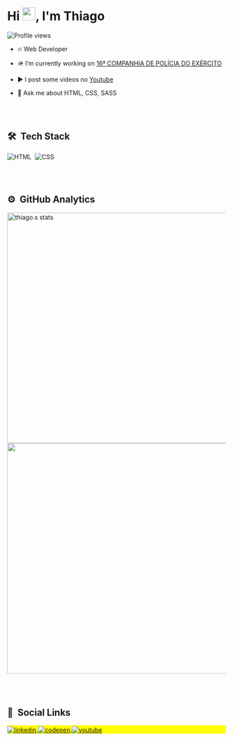  <h1 align="left">Hi <img src="https://raw.githubusercontent.com/kaueMarques/kaueMarques/master/hi.gif" width="30px">, I'm Thiago</h1>
 
<p align="left"> <img src="https://komarev.com/ghpvc/?username=ThiagoSGomes-Dev&color=yellow" alt="Profile views" /> </p>

- 🔥 Web Developer

- 🪖 I’m currently working on [16ª COMPANHIA DE POLÍCIA DO EXÉRCITO](https://www.10rm.eb.mil.br/index.php/organizacoes-militares-10-rm)

- ▶️ I post some videos no [Youtube](https://www.youtube.com/channel/UCQVkzedXuUetHy4zQ0ijDHw)

- 💬 Ask me about HTML, CSS, SASS

<br><br>

## 🛠 &nbsp;Tech Stack


![HTML](https://img.shields.io/badge/-HTML-05122A?style=flat&logo=HTML5)&nbsp;
![CSS](https://img.shields.io/badge/-CSS-05122A?style=flat&logo=CSS3&logoColor=1572B6)&nbsp;
<!--![SASS](https://img.shields.io/badge/-sass-05122A?style=flat&logo=sass)&nbsp;
![JavaScript](https://img.shields.io/badge/-JavaScript-05122A?style=flat&logo=javascript)&nbsp;
![Vue.js](https://img.shields.io/badge/-vue.js-05122A?style=flat&logo=vue.js)&nbsp;
![Git](https://img.shields.io/badge/-Git-05122A?style=flat&logo=git)&nbsp;
![GitHub](https://img.shields.io/badge/-GitHub-05122A?style=flat&logo=github)&nbsp;
![PostCSS](https://img.shields.io/badge/-postcss-05122A?style=flat&logo=postcss)&nbsp;
![Visual Studio Code](https://img.shields.io/badge/-Visual%20Studio%20Code-05122A?style=flat&logo=visual-studio-code&logoColor=007ACC)&nbsp;
![Bootstrap](https://img.shields.io/badge/-bootstrap-05122A?style=flat&logo=bootstrap)&nbsp;
![php](https://img.shields.io/badge/-php-05122A?style=flat&logo=php)&nbsp;-->

<br><br>

## ⚙️ &nbsp;GitHub Analytics

<p align="left">
<img width="530em" src="https://github-readme-stats.vercel.app/api?username=ThiagoSGomes-Dev&show_icons=true&theme=vision-friendly-dark" alt="thiago.s stats"/>
<img width="530em" src="https://github-readme-stats.vercel.app/api/top-langs/?username=ThiagoSGomes-Dev&layout=compact&theme=vision-friendly-dark%22%20alt=%22ThiagoSGomes-Dev%27s%20most%20languages"/>
</p>

<br><br>

## 👤 &nbsp;Social Links

<p align="left" style="background:yellow">
<a href="#" target="_blank">
  <img align="center" src="https://img.shields.io/badge/-linkedin-05122A?style=flat&logo=linkedin" alt="linkedin"/>
</a>
<a href="https://codepen.io/thiagosgomes-dev" target="_blank">
  <img align="center" src="https://img.shields.io/badge/-codepen-05122A?style=flat&logo=codepen" alt="codepen"/>
</a>
<a href="https://www.youtube.com/channel/UCQVkzedXuUetHy4zQ0ijDHw" target="_blank">
 <img align="center" src="https://img.shields.io/badge/-youtube-05122A?style=flat&logo=youtube" alt="youtube"/>
</a>
</p>
